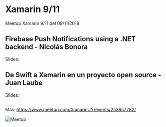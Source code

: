 # Xamarin 9/11
Meetup Xamarin 9/11 del 09/11/2018

## Firebase Push Notifications using a .NET backend - Nicolás Bonora

Slides: 

## De Swift a Xamarin en un proyecto open source - Juan Laube

Slides: 

##

Más: https://www.meetup.com/XamarinUY/events/253657782/

![Meetup](https://secure.meetupstatic.com/photos/event/b/f/3/d/highres_474348957.jpeg)

